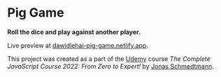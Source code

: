# Pig Game

**Roll the dice and play against another player.**

Live preview at [dawidlehai-pig-game.netlify.app](https://dawidlehai-pig-game.netlify.app/).

This project was created as a part of the [Udemy](https://www.udemy.com/ 'Udemy') course _The Complete JavaScript Course 2022: From Zero to Expert!_ by [Jonas Schmedtmann](https://twitter.com/jonasschmedtman 'Jonas Schmedtmann on Twitter').
